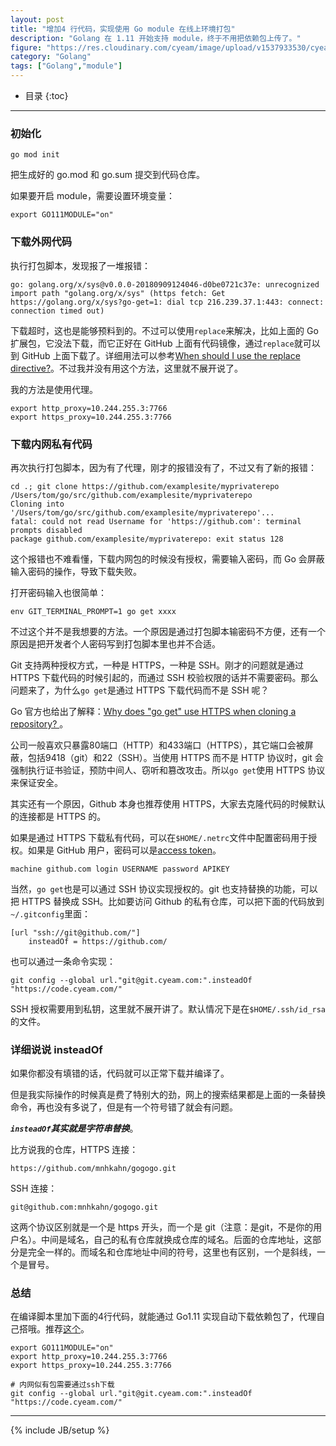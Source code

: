 ```yaml
---
layout: post
title: "增加4 行代码，实现使用 Go module 在线上环境打包"
description: "Golang 在 1.11 开始支持 module，终于不用把依赖包上传了。"
figure: "https://res.cloudinary.com/cyeam/image/upload/v1537933530/cyeam/golang-color-icon2.png"
category: "Golang"
tags: ["Golang","module"]
---
```


* 目录
{:toc}
---

### 初始化

	go mod init

把生成好的 go.mod 和 go.sum 提交到代码仓库。

如果要开启 module，需要设置环境变量：

	export GO111MODULE="on"

### 下载外网代码

执行打包脚本，发现报了一堆报错：

	go: golang.org/x/sys@v0.0.0-20180909124046-d0be0721c37e: unrecognized import path "golang.org/x/sys" (https fetch: Get https://golang.org/x/sys?go-get=1: dial tcp 216.239.37.1:443: connect: connection timed out)

下载超时，这也是能够预料到的。不过可以使用`replace`来解决，比如上面的 Go 扩展包，它没法下载，而它正好在 GitHub 上面有代码镜像，通过`replace`就可以到 GitHub 上面下载了。详细用法可以参考[When should I use the replace directive?](https://github.com/golang/go/wiki/Modules#when-should-i-use-the-replace-directive)。不过我并没有用这个方法，这里就不展开说了。

我的方法是使用代理。

	export http_proxy=10.244.255.3:7766
	export https_proxy=10.244.255.3:7766

### 下载内网私有代码

再次执行打包脚本，因为有了代理，刚才的报错没有了，不过又有了新的报错：

```
cd .; git clone https://github.com/examplesite/myprivaterepo /Users/tom/go/src/github.com/examplesite/myprivaterepo
Cloning into '/Users/tom/go/src/github.com/examplesite/myprivaterepo'...
fatal: could not read Username for 'https://github.com': terminal prompts disabled
package github.com/examplesite/myprivaterepo: exit status 128
```

这个报错也不难看懂，下载内网包的时候没有授权，需要输入密码，而 Go 会屏蔽输入密码的操作，导致下载失败。

打开密码输入也很简单：

	env GIT_TERMINAL_PROMPT=1 go get xxxx

不过这个并不是我想要的方法。一个原因是通过打包脚本输密码不方便，还有一个原因是把开发者个人密码写到打包脚本里也并不合适。

Git 支持两种授权方式，一种是 HTTPS，一种是 SSH。刚才的问题就是通过 HTTPS 下载代码的时候引起的，而通过 SSH 校验权限的话并不需要密码。那么问题来了，为什么`go get`是通过 HTTPS 下载代码而不是 SSH 呢？

Go 官方也给出了解释：[Why does "go get" use HTTPS when cloning a repository? ](https://golang.org/doc/faq#git_https)。

公司一般喜欢只暴露80端口（HTTP）和433端口（HTTPS），其它端口会被屏蔽，包括9418（git）和22（SSH）。当使用 HTTPS 而不是 HTTP 协议时，git 会强制执行证书验证，预防中间人、窃听和篡改攻击。所以`go get`使用 HTTPS 协议来保证安全。

其实还有一个原因，Github 本身也推荐使用 HTTPS，大家去克隆代码的时候默认的连接都是 HTTPS 的。

如果是通过 HTTPS 下载私有代码，可以在`$HOME/.netrc`文件中配置密码用于授权。如果是 GitHub 用户，密码可以是[access token](https://help.github.com/articles/creating-a-personal-access-token-for-the-command-line/)。

	machine github.com login USERNAME password APIKEY

当然，`go get`也是可以通过 SSH 协议实现授权的。git 也支持替换的功能，可以把 HTTPS 替换成 SSH。比如要访问 Github 的私有仓库，可以把下面的代码放到`~/.gitconfig`里面：

	[url "ssh://git@github.com/"]
		insteadOf = https://github.com/

也可以通过一条命令实现：

	git config --global url."git@git.cyeam.com:".insteadOf "https://code.cyeam.com/"


SSH 授权需要用到私钥，这里就不展开讲了。默认情况下是在`$HOME/.ssh/id_rsa`的文件。

### 详细说说 insteadOf

如果你都没有填错的话，代码就可以正常下载并编译了。

但是我实际操作的时候真是费了特别大的劲，网上的搜索结果都是上面的一条替换命令，再也没有多说了，但是有一个符号错了就会有问题。

***`insteadOf`其实就是字符串替换***。

比方说我的仓库，HTTPS 连接：

	https://github.com/mnhkahn/gogogo.git

SSH 连接：

	git@github.com:mnhkahn/gogogo.git

这两个协议区别就是一个是 https 开头，而一个是 git（注意：是git，不是你的用户名）。中间是域名，自己的私有仓库就换成仓库的域名。后面的仓库地址，这部分是完全一样的。而域名和仓库地址中间的符号，这里也有区别，一个是斜线，一个是冒号。

### 总结

在编译脚本里加下面的4行代码，就能通过 Go1.11 实现自动下载依赖包了，代理自己搭哦。推荐[这个](https://portal.shadowsocks.to/aff.php?aff=5842)。

	export GO111MODULE="on"
	export http_proxy=10.244.255.3:7766
	export https_proxy=10.244.255.3:7766

	# 内网似有包需要通过ssh下载
	git config --global url."git@git.cyeam.com:".insteadOf "https://code.cyeam.com/"


---


{% include JB/setup %}
